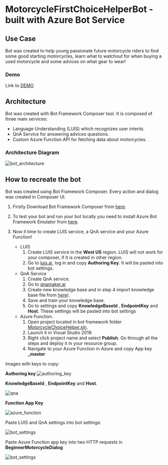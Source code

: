 # MotorcycleFirstChoiceHelperBot - built with Azure Bot Service

## Use Case

Bot was created to help young passionate future motorcycle riders to find some good starting motorcycles, learn what to watchout for when buying a used motorcycle and some advices on what gear to wear!

### Demo

Link to [DEMO](https://www.youtube.com/watch?v=AepTL3Bky9g&feature=youtu.be&ab_channel=Micha%C5%82Kolendo)

## Architecture

Bot was created with Bot Framework Composer tool.
It is composed of three main services:

- Language Understanding (LUIS) which recognizes user intents.
- QnA Service for answering advices questions.
- Custom Azure Function API for fetching data about motorcycles.

### Architecture Diagram

![bot_architecture](./graphics/BotArchitecture.jpg "Azure Bot Architecture")

## How to recreate the bot

Bot was created using Bot Framework Composer. Every action and dialog was created in Composer UI.

1. Firstly Download Bot Framework Composer from [here](https://github.com/microsoft/BotFramework-Composer/releases).

2. To test your bot and run your bot locally you need to install Azure Bot Framework Emulator from [here](https://github.com/Microsoft/BotFramework-Emulator/releases).

3. Now it time to create LUIS service, a QnA service and your Azure Function!
   - LUIS
     1. Create LUIS service in the **West US** region. LUIS will not work for your composer, if it is created in other region.
     2. Go to [luis.ai](https://www.luis.ai), log in and copy **Authoring Key**. It will be pasted into bot settings.
   - QnA Service
     1. Create QnA service.
     2. Go to [qnamaker.ai](https://www.qnamaker.ai/)
     3. Create new knowledge base and in step 4 import knowledge base file from [here](https://github.com/kolendomichal/AI-on-Microsoft-Azure/blob/master/AI%20Machine%20Learning/bot/Motorcycle-First-Choice-Helper/36518106-d13d-4826-8b0f-deed88b02892-KB.tsv)).
     4. Save and train your knowledge base.
     5. Go to settings and copy **KnowledgeBaseId** , **EndpointKey** and **Host**. These settings will be pasted into bot settings
   - Azure Function.
     1. Open project located in bot framework folder [MotorcycleChoiceHelper.sln](https://github.com/kolendomichal/AI-on-Microsoft-Azure/blob/master/AI%20Machine%20Learning/bot/MotorcycleChoiceHelper/MotorcycleChoiceHelper.sln).
     2. Launch it in Visual Studio 2019.
     3. Right click project name and select **Publish**. Go through all the steps and deploy it in your resource group.
     4. Navigate to your Azure Function in Azure and copy App key **_master**

Images with keys to copy:

**Authoring key**
![authoring_key](./graphics/authoring_key.png)

**KnowledgeBaseId** , **EndpointKey** and **Host**.

![qna](./graphics/qna.png)

**Function App Key**

![azure_function](./graphics/azure_function.png)

Paste LUIS and QnA settings into bot settings:

![bot_settings](./graphics/bot_settings.png)

Paste Azure Function app key into two HTTP requests in **BeginnerMotorcycleDialog**

![bot_settings](./graphics/http_req.png)
